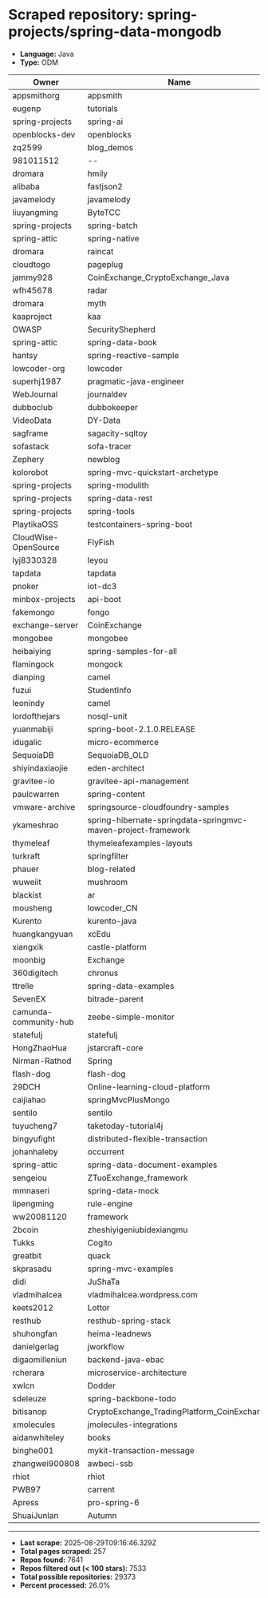 # Scraped repository: spring-projects/spring-data-mongodb
* **Language:** Java
* **Type:** ODM

| Owner | Name | Stars | Forks | URL |
|---|---|---|---|---|
| appsmithorg | appsmith | 37818 | 4206 | [link](https://github.com/appsmithorg/appsmith) |
| eugenp | tutorials | 37246 | 54154 | [link](https://github.com/eugenp/tutorials) |
| spring-projects | spring-ai | 6572 | 1836 | [link](https://github.com/spring-projects/spring-ai) |
| openblocks-dev | openblocks | 6067 | 390 | [link](https://github.com/openblocks-dev/openblocks) |
| zq2599 | blog_demos | 4714 | 1898 | [link](https://github.com/zq2599/blog_demos) |
| 981011512 | -- | 4613 | 2254 | [link](https://github.com/981011512/--) |
| dromara | hmily | 4144 | 1407 | [link](https://github.com/dromara/hmily) |
| alibaba | fastjson2 | 4137 | 539 | [link](https://github.com/alibaba/fastjson2) |
| javamelody | javamelody | 3019 | 747 | [link](https://github.com/javamelody/javamelody) |
| liuyangming | ByteTCC | 2895 | 911 | [link](https://github.com/liuyangming/ByteTCC) |
| spring-projects | spring-batch | 2845 | 2433 | [link](https://github.com/spring-projects/spring-batch) |
| spring-attic | spring-native | 2719 | 350 | [link](https://github.com/spring-attic/spring-native) |
| dromara | raincat | 1908 | 660 | [link](https://github.com/dromara/raincat) |
| cloudtogo | pageplug | 1871 | 318 | [link](https://github.com/cloudtogo/pageplug) |
| jammy928 | CoinExchange_CryptoExchange_Java | 1558 | 1234 | [link](https://github.com/jammy928/CoinExchange_CryptoExchange_Java) |
| wfh45678 | radar | 1555 | 498 | [link](https://github.com/wfh45678/radar) |
| dromara | myth | 1492 | 599 | [link](https://github.com/dromara/myth) |
| kaaproject | kaa | 1426 | 471 | [link](https://github.com/kaaproject/kaa) |
| OWASP | SecurityShepherd | 1397 | 489 | [link](https://github.com/OWASP/SecurityShepherd) |
| spring-attic | spring-data-book | 1381 | 1136 | [link](https://github.com/spring-attic/spring-data-book) |
| hantsy | spring-reactive-sample | 1358 | 463 | [link](https://github.com/hantsy/spring-reactive-sample) |
| lowcoder-org | lowcoder | 1342 | 269 | [link](https://github.com/lowcoder-org/lowcoder) |
| superhj1987 | pragmatic-java-engineer | 1342 | 236 | [link](https://github.com/superhj1987/pragmatic-java-engineer) |
| WebJournal | journaldev | 1334 | 1962 | [link](https://github.com/WebJournal/journaldev) |
| dubboclub | dubbokeeper | 1281 | 682 | [link](https://github.com/dubboclub/dubbokeeper) |
| VideoData | DY-Data | 1196 | 362 | [link](https://github.com/VideoData/DY-Data) |
| sagframe | sagacity-sqltoy | 1142 | 188 | [link](https://github.com/sagframe/sagacity-sqltoy) |
| sofastack | sofa-tracer | 1126 | 384 | [link](https://github.com/sofastack/sofa-tracer) |
| Zephery | newblog | 1097 | 343 | [link](https://github.com/Zephery/newblog) |
| kolorobot | spring-mvc-quickstart-archetype | 1042 | 474 | [link](https://github.com/kolorobot/spring-mvc-quickstart-archetype) |
| spring-projects | spring-modulith | 976 | 169 | [link](https://github.com/spring-projects/spring-modulith) |
| spring-projects | spring-data-rest | 935 | 565 | [link](https://github.com/spring-projects/spring-data-rest) |
| spring-projects | spring-tools | 906 | 213 | [link](https://github.com/spring-projects/spring-tools) |
| PlaytikaOSS | testcontainers-spring-boot | 870 | 242 | [link](https://github.com/PlaytikaOSS/testcontainers-spring-boot) |
| CloudWise-OpenSource | FlyFish | 857 | 188 | [link](https://github.com/CloudWise-OpenSource/FlyFish) |
| lyj8330328 | leyou | 636 | 436 | [link](https://github.com/lyj8330328/leyou) |
| tapdata | tapdata | 600 | 125 | [link](https://github.com/tapdata/tapdata) |
| pnoker | iot-dc3 | 593 | 199 | [link](https://github.com/pnoker/iot-dc3) |
| minbox-projects | api-boot | 544 | 150 | [link](https://github.com/minbox-projects/api-boot) |
| fakemongo | fongo | 527 | 157 | [link](https://github.com/fakemongo/fongo) |
| exchange-server | CoinExchange | 520 | 294 | [link](https://github.com/exchange-server/CoinExchange) |
| mongobee | mongobee | 503 | 167 | [link](https://github.com/mongobee/mongobee) |
| heibaiying | spring-samples-for-all | 477 | 247 | [link](https://github.com/heibaiying/spring-samples-for-all) |
| flamingock | mongock | 474 | 65 | [link](https://github.com/flamingock/mongock) |
| dianping | camel | 452 | 172 | [link](https://github.com/dianping/camel) |
| fuzui | StudentInfo | 409 | 110 | [link](https://github.com/fuzui/StudentInfo) |
| leonindy | camel | 408 | 114 | [link](https://github.com/leonindy/camel) |
| lordofthejars | nosql-unit | 384 | 121 | [link](https://github.com/lordofthejars/nosql-unit) |
| yuanmabiji | spring-boot-2.1.0.RELEASE | 362 | 120 | [link](https://github.com/yuanmabiji/spring-boot-2.1.0.RELEASE) |
| idugalic | micro-ecommerce | 353 | 190 | [link](https://github.com/idugalic/micro-ecommerce) |
| SequoiaDB | SequoiaDB_OLD | 333 | 123 | [link](https://github.com/SequoiaDB/SequoiaDB_OLD) |
| shiyindaxiaojie | eden-architect | 316 | 80 | [link](https://github.com/shiyindaxiaojie/eden-architect) |
| gravitee-io | gravitee-api-management | 294 | 82 | [link](https://github.com/gravitee-io/gravitee-api-management) |
| paulcwarren | spring-content | 288 | 71 | [link](https://github.com/paulcwarren/spring-content) |
| vmware-archive | springsource-cloudfoundry-samples | 260 | 180 | [link](https://github.com/vmware-archive/springsource-cloudfoundry-samples) |
| ykameshrao | spring-hibernate-springdata-springmvc-maven-project-framework | 258 | 187 | [link](https://github.com/ykameshrao/spring-hibernate-springdata-springmvc-maven-project-framework) |
| thymeleaf | thymeleafexamples-layouts | 254 | 175 | [link](https://github.com/thymeleaf/thymeleafexamples-layouts) |
| turkraft | springfilter | 251 | 38 | [link](https://github.com/turkraft/springfilter) |
| phauer | blog-related | 251 | 115 | [link](https://github.com/phauer/blog-related) |
| wuweiit | mushroom | 222 | 185 | [link](https://github.com/wuweiit/mushroom) |
| blackist | ar | 219 | 82 | [link](https://github.com/blackist/ar) |
| mousheng | lowcoder_CN | 214 | 67 | [link](https://github.com/mousheng/lowcoder_CN) |
| Kurento | kurento-java | 200 | 128 | [link](https://github.com/Kurento/kurento-java) |
| huangkangyuan | xcEdu | 198 | 81 | [link](https://github.com/huangkangyuan/xcEdu) |
| xiangxik | castle-platform | 196 | 123 | [link](https://github.com/xiangxik/castle-platform) |
| moonbig | Exchange | 192 | 92 | [link](https://github.com/moonbig/Exchange) |
| 360digitech | chronus | 185 | 63 | [link](https://github.com/360digitech/chronus) |
| ttrelle | spring-data-examples | 181 | 162 | [link](https://github.com/ttrelle/spring-data-examples) |
| SevenEX | bitrade-parent | 179 | 109 | [link](https://github.com/SevenEX/bitrade-parent) |
| camunda-community-hub | zeebe-simple-monitor | 176 | 111 | [link](https://github.com/camunda-community-hub/zeebe-simple-monitor) |
| statefulj | statefulj | 174 | 49 | [link](https://github.com/statefulj/statefulj) |
| HongZhaoHua | jstarcraft-core | 173 | 47 | [link](https://github.com/HongZhaoHua/jstarcraft-core) |
| Nirman-Rathod | Spring | 173 | 146 | [link](https://github.com/Nirman-Rathod/Spring) |
| flash-dog | flash-dog | 172 | 108 | [link](https://github.com/flash-dog/flash-dog) |
| 29DCH | Online-learning-cloud-platform | 170 | 66 | [link](https://github.com/29DCH/Online-learning-cloud-platform) |
| caijiahao | springMvcPlusMongo | 167 | 73 | [link](https://github.com/caijiahao/springMvcPlusMongo) |
| sentilo | sentilo | 166 | 66 | [link](https://github.com/sentilo/sentilo) |
| tuyucheng7 | taketoday-tutorial4j | 162 | 4 | [link](https://github.com/tuyucheng7/taketoday-tutorial4j) |
| bingyufight | distributed-flexible-transaction | 152 | 91 | [link](https://github.com/bingyufight/distributed-flexible-transaction) |
| johanhaleby | occurrent | 149 | 17 | [link](https://github.com/johanhaleby/occurrent) |
| spring-attic | spring-data-document-examples | 147 | 98 | [link](https://github.com/spring-attic/spring-data-document-examples) |
| sengeiou | ZTuoExchange_framework | 146 | 228 | [link](https://github.com/sengeiou/ZTuoExchange_framework) |
| mmnaseri | spring-data-mock | 139 | 43 | [link](https://github.com/mmnaseri/spring-data-mock) |
| lipengming | rule-engine | 136 | 109 | [link](https://github.com/lipengming/rule-engine) |
| ww20081120 | framework | 135 | 73 | [link](https://github.com/ww20081120/framework) |
| 2bcoin | zheshiyigeniubidexiangmu | 135 | 91 | [link](https://github.com/2bcoin/zheshiyigeniubidexiangmu) |
| Tukks | Cogito | 133 | 2 | [link](https://github.com/Tukks/Cogito) |
| greatbit | quack | 132 | 33 | [link](https://github.com/greatbit/quack) |
| skprasadu | spring-mvc-examples | 131 | 199 | [link](https://github.com/skprasadu/spring-mvc-examples) |
| didi | JuShaTa | 130 | 47 | [link](https://github.com/didi/JuShaTa) |
| vladmihalcea | vladmihalcea.wordpress.com | 125 | 89 | [link](https://github.com/vladmihalcea/vladmihalcea.wordpress.com) |
| keets2012 | Lottor | 124 | 46 | [link](https://github.com/keets2012/Lottor) |
| resthub | resthub-spring-stack | 121 | 65 | [link](https://github.com/resthub/resthub-spring-stack) |
| shuhongfan | heima-leadnews | 117 | 35 | [link](https://github.com/shuhongfan/heima-leadnews) |
| danielgerlag | jworkflow | 113 | 34 | [link](https://github.com/danielgerlag/jworkflow) |
| digaomilleniun | backend-java-ebac | 112 | 54 | [link](https://github.com/digaomilleniun/backend-java-ebac) |
| rcherara | microservice-architecture | 112 | 55 | [link](https://github.com/rcherara/microservice-architecture) |
| xwlcn | Dodder | 111 | 35 | [link](https://github.com/xwlcn/Dodder) |
| sdeleuze | spring-backbone-todo | 107 | 50 | [link](https://github.com/sdeleuze/spring-backbone-todo) |
| bitisanop | CryptoExchange_TradingPlatform_CoinExchange | 106 | 82 | [link](https://github.com/bitisanop/CryptoExchange_TradingPlatform_CoinExchange) |
| xmolecules | jmolecules-integrations | 105 | 25 | [link](https://github.com/xmolecules/jmolecules-integrations) |
| aidanwhiteley | books | 105 | 28 | [link](https://github.com/aidanwhiteley/books) |
| binghe001 | mykit-transaction-message | 104 | 52 | [link](https://github.com/binghe001/mykit-transaction-message) |
| zhangwei900808 | awbeci-ssb | 104 | 68 | [link](https://github.com/zhangwei900808/awbeci-ssb) |
| rhiot | rhiot | 102 | 23 | [link](https://github.com/rhiot/rhiot) |
| PWB97 | carrent | 101 | 25 | [link](https://github.com/PWB97/carrent) |
| Apress | pro-spring-6 | 100 | 76 | [link](https://github.com/Apress/pro-spring-6) |
| ShuaiJunlan | Autumn | 100 | 73 | [link](https://github.com/ShuaiJunlan/Autumn) |

---
* **Last scrape:** 2025-08-29T09:16:46.329Z
* **Total pages scraped:** 257
* **Repos found:** 7641
* **Repos filtered out (< 100 stars):** 7533
* **Total possible repositories:** 29373
* **Percent processed:** 26.0%
